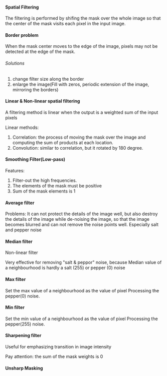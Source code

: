 #### Spatial Filtering
The filtering is performed by shifing the mask over the whole image so that the center of the mask visits each pixel in the input image.

#### Border problem
When the mask center moves to the edge of the image, pixels may not be detected at the edge of the mask.

###### Solutions
1. change filter size along the border
2. enlarge the image(Fill with zeros, periodic extension of the image, mirroring the borders)

#### Linear & Non-linear spatial filtering
A filtering method is linear when the output is a weighted sum of the input pixels

Linear methods:
1. Correlation: the process of moving the mask over the image and computing the sum of products at each location.
2. Convolution: similar to correlation, but it rotated by 180 degree.


#### Smoothing Filter(Low-pass)
Features:
1. Filter-out the high frequencies.
2. The elements of the mask must be positive
3. Sum of the mask elements is 1


#### Average filter
Problems:
It can not protect the details of the image well, but also destroy the details of the image while de-noising the image, so that the image becomes blurred and can not remove the noise points well. Especially salt and pepper noise

#### Median filter
Non-linear filter

Very effective for removing "salt & peppor" noise, because Median value of a neighbourhood is hardly a salt (255) or pepper (0) noise

#### Max filter
Set the max value of a neighbourhood as the value of pixel
Processing the pepper(0) noise.

#### Min filter
Set the min value of a neighbourhood as the value of pixel
Processing the pepper(255) noise.

#### Sharpening filter
Useful for emphasizing transition in image intensity

Pay attention: the sum of the mask weights is 0

#### Unsharp Masking
